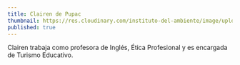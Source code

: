 ```yaml
---
title: Clairen de Pupac
thumbnail: https://res.cloudinary.com/instituto-del-ambiente/image/upload/c_scale,q_80,w_550/teachers/clairen-pupac.jpg
published: true
---
```


Clairen trabaja como profesora de Inglés, Ética Profesional y es encargada de Turismo Educativo.